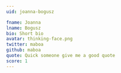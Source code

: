 ```yaml
---
uid: joanna-bogusz

fname: Joanna
lname: Bogusz
bio: Short bio
avatar: thinking-face.png
twitter: maboa
github: maboa
quote: Quick someone give me a good quote
score: 1
---
```

